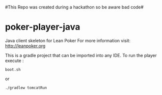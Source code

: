 #This Repo was created during a hackathon so be aware bad code#

poker-player-java
=================

Java client skeleton for Lean Poker 
For more information visit: http://leanpoker.org

This is a gradle project that can be imported into any IDE. To run the player execute :

`boot.sh`

or

`./gradlew tomcatRun`
